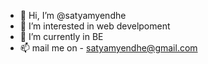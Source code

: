 - 👋 Hi, I’m @satyamyendhe
- 👀 I’m interested in web develpoment
- 🌱 I’m currently in BE
- 📫 mail me on - satyamyendhe@gmail.com

<!---
satyamyendhe/satyamyendhe is a ✨ special ✨ repository because its `README.md` (this file) appears on your GitHub profile.
You can click the Preview link to take a look at your changes.
--->
